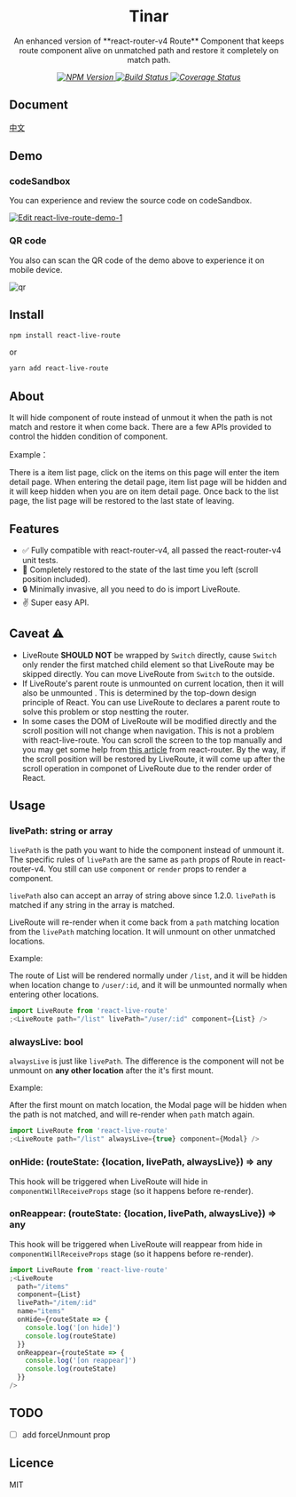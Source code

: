 <p align="center">
    <h1 align="center">Tinar</h1>
    <p align="center">
        An enhanced version of **react-router-v4 Route** Component that keeps route component alive on unmatched path and restore it completely on match path.
    <p>
    <p align="center">
        <i>
            <a href="https://www.npmjs.com/package/tinar">
              <img src="https://img.shields.io/npm/v/react-live-route.svg?color=%2361AFEF" alt="NPM Version">
            </a>
            <a href="https://circleci.com/gh/tinarjs/tinar">
              <img src="https://img.shields.io/circleci/project/github/tinarjs/tinar/master.svg" alt="Build Status">
            </a>
<a href='https://coveralls.io/github/fi3ework/tinar?branch=master'><img src='https://coveralls.io/repos/github/fi3ework/tinar/badge.svg?branch=master&amp;t=CTNsds' alt='Coverage Status' /></a>
        </i>
    </p>
</p>

## Document

[中文](./docs/README-zh.md)

## Demo

### codeSandbox

You can experience and review the source code on codeSandbox.

[![Edit react-live-route-demo-1](https://codesandbox.io/static/img/play-codesandbox.svg)](https://codesandbox.io/s/yj9j33pw4j)

### QR code

You also can scan the QR code of the demo above to experience it on mobile device.

![qr](./docs/qr.png)

## Install

```bash
npm install react-live-route
```

or

```bash
yarn add react-live-route
```

## About

It will hide component of route instead of unmout it when the path is not match and restore it when come back. There are a few APIs provided to control the hidden condition of component.

Example：

There is a item list page, click on the items on this page will enter the item detail page. When entering the detail page, item list page will be hidden and it will keep hidden when you are on item detail page. Once back to the list page, the list page will be restored to the last state of leaving.

## Features

- ✅ Fully compatible with react-router-v4, all passed the react-router-v4 unit tests.
- 🎯 Completely restored to the state of the last time you left (scroll position included).
- 🔒 Minimally invasive, all you need to do is import LiveRoute.
- ✌️ Super easy API.

## Caveat ⚠️

- LiveRoute **SHOULD NOT** be wrapped by `Switch` directly, cause `Switch` only render the first matched child element so that LiveRoute may be skipped directly. You can move LiveRoute from `Switch` to the outside.
- If LiveRoute's parent route is unmounted on current location, then it will also be unmounted . This is determined by the top-down design principle of React. You can use LiveRoute to declares a parent route to solve this problem or stop nestting the router.
- In some cases the DOM of LiveRoute will be modified directly and the scroll position will not change when navigation. This is not a problem with react-live-route. You can scroll the screen to the top manually and you may get some help from [this article](https://github.com/ReactTraining/react-router/blob/2b94b8f9e115bec6426be06b309b6963f4a96004/packages/react-router-dom/docs/guides/scroll-restoration.md) from react-router. By the way, if the scroll position will be restored by LiveRoute, it will come up after the scroll operation in componet of LiveRoute due to the render order of React.

## Usage

### livePath: string or array

`livePath` is the path you want to hide the component instead of unmount it. The specific rules of `livePath` are the same as `path` props of Route in react-router-v4. You still can use `component` or `render` props to render a component.

`livePath` also can accept an array of string above since 1.2.0. `livePath` is matched if any string in the array is matched.

LiveRoute will re-render when it come back from a `path` matching location from the `livePath` matching location. It will unmount on other unmatched locations.

Example:

The route of List will be rendered normally under `/list`, and it will be hidden when location change to `/user/:id`, and it will be unmounted normally when entering other locations.

```jsx
import LiveRoute from 'react-live-route'
;<LiveRoute path="/list" livePath="/user/:id" component={List} />
```

### alwaysLive: bool

`alwaysLive` is just like `livePath`. The difference is the component will not be unmount on **any other location** after the it's first mount.

Example:

After the first mount on match location, the Modal page will be hidden when the path is not matched, and will re-render when `path` match again.

```jsx
import LiveRoute from 'react-live-route'
;<LiveRoute path="/list" alwaysLive={true} component={Modal} />
```

### onHide: (routeState: {location, livePath, alwaysLive}) => any

This hook will be triggered when LiveRoute will hide in `componentWillReceiveProps` stage (so it happens before re-render).

### onReappear: (routeState: {location, livePath, alwaysLive}) => any

This hook will be triggered when LiveRoute will reappear from hide in `componentWillReceiveProps` stage (so it happens before re-render).

```js
import LiveRoute from 'react-live-route'
;<LiveRoute
  path="/items"
  component={List}
  livePath="/item/:id"
  name="items"
  onHide={routeState => {
    console.log('[on hide]')
    console.log(routeState)
  }}
  onReappear={routeState => {
    console.log('[on reappear]')
    console.log(routeState)
  }}
/>
```

## TODO

- [ ] add forceUnmount prop

## Licence

MIT
